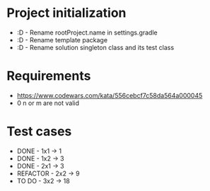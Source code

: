 # Project initialization
* :D - Rename rootProject.name in settings.gradle
* :D - Rename template package
* :D - Rename solution singleton class and its test class

# Requirements
* https://www.codewars.com/kata/556cebcf7c58da564a000045
* 0 n or m are not valid

# Test cases
* DONE - 1x1 -> 1
* DONE - 1x2 -> 3
* DONE - 2x1 -> 3
* REFACTOR - 2x2 -> 9
* TO DO - 3x2 -> 18